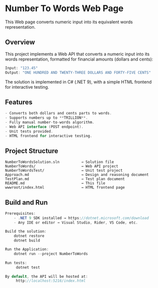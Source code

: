 # Number To Words Web Page
This Web page converts numeric input into its equivalent words representation.

## Overview
This project implements a Web API that converts a numeric input into its words representation, formatted for financial amounts (dollars and cents):
```csharp
Input: "123.45"
Output: "ONE HUNDRED AND TWENTY-THREE DOLLARS AND FORTY-FIVE CENTS"
```
The solution is implemented in C# (.NET 9), with a simple HTML frontend for interactive testing.

## Features
```csharp
- Converts both dollars and cents parts to words.
- Supports numbers up to **TRILLION**.
- Fully manual number-to-words algorithm.
- Web API interface (POST endpoint).
- Unit tests provided.
- HTML frontend for interactive testing.
```

## Project Structure
```plaintext
NumberToWordsSolution.sln          → Solution file
NumberToWords/                     → Web API project
NumberToWordsTest/                 → Unit test project
Approach.md                        → Design and reasoning document
TestPlan.md                        → Test plan document
README.md                          → This file
wwwroot/index.html                 → HTML frontend page
```

## Build and Run
```csharp
Prerequisites:
    - .NET 9 SDK installed → https://dotnet.microsoft.com/download
    - Any IDE or editor → Visual Studio, Rider, VS Code, etc.

Build the solution:
    dotnet restore
    dotnet build
    
Run the Application:
    dotnet run --project NumberToWords
    
Run tests:
     dotnet test
    
By default, the API will be hosted at:
     http://localhost:5216/index.html
```



